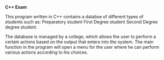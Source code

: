 **C++ Exam**

This program written in C++ contains a databse of different types of students such as:
Preparatory student
First Degree student
Second Degree degree student.

The database is managed by a college, which allows the user to perform a certain actions based on the output that enters into the system.
The main function in the program will open a menu for the user where he can perform various actions according to his choices.

